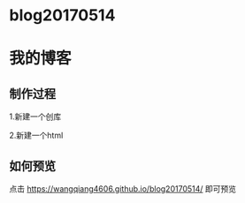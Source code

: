 # blog20170514
# 我的博客
## 制作过程
1.新建一个创库

2.新建一个html

## 如何预览
点击 https://wangqiang4606.github.io/blog20170514/ 即可预览

